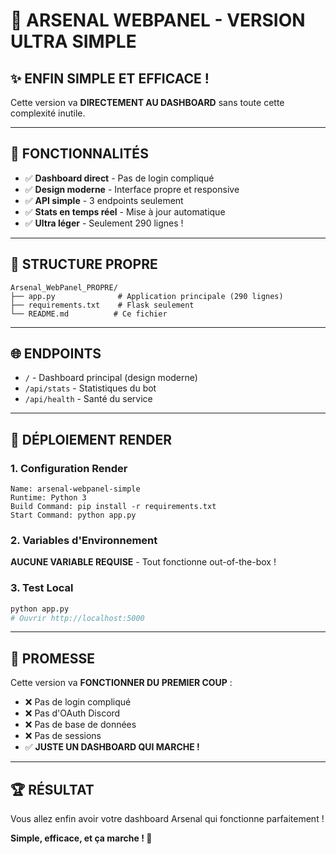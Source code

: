 # 🎯 ARSENAL WEBPANEL - VERSION ULTRA SIMPLE

## ✨ ENFIN SIMPLE ET EFFICACE !

Cette version va **DIRECTEMENT AU DASHBOARD** sans toute cette complexité inutile.

---

## 🚀 FONCTIONNALITÉS

- ✅ **Dashboard direct** - Pas de login compliqué
- ✅ **Design moderne** - Interface propre et responsive  
- ✅ **API simple** - 3 endpoints seulement
- ✅ **Stats en temps réel** - Mise à jour automatique
- ✅ **Ultra léger** - Seulement 290 lignes !

---

## 📁 STRUCTURE PROPRE

```
Arsenal_WebPanel_PROPRE/
├── app.py              # Application principale (290 lignes)
├── requirements.txt    # Flask seulement
└── README.md          # Ce fichier
```

---

## 🌐 ENDPOINTS

- `/` - Dashboard principal (design moderne)
- `/api/stats` - Statistiques du bot
- `/api/health` - Santé du service

---

## 🔧 DÉPLOIEMENT RENDER

### 1. Configuration Render
```
Name: arsenal-webpanel-simple
Runtime: Python 3
Build Command: pip install -r requirements.txt
Start Command: python app.py
```

### 2. Variables d'Environnement
**AUCUNE VARIABLE REQUISE** - Tout fonctionne out-of-the-box !

### 3. Test Local
```bash
python app.py
# Ouvrir http://localhost:5000
```

---

## 🎉 PROMESSE

Cette version va **FONCTIONNER DU PREMIER COUP** :
- ❌ Pas de login compliqué
- ❌ Pas d'OAuth Discord  
- ❌ Pas de base de données
- ❌ Pas de sessions
- ✅ **JUSTE UN DASHBOARD QUI MARCHE !**

---

## 🏆 RÉSULTAT

Vous allez enfin avoir votre dashboard Arsenal qui fonctionne parfaitement !

**Simple, efficace, et ça marche ! 🚀**
